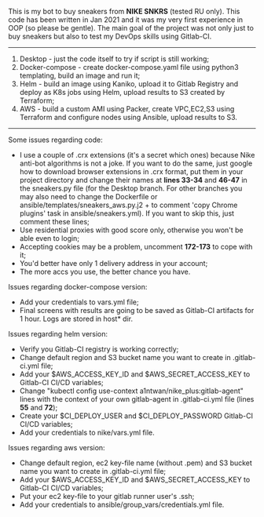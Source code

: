 This is my bot to buy sneakers from **NIKE SNKRS** (tested RU only). This code has been written in Jan 2021 and it was my very first experience in OOP (so please be gentle). 
The main goal of the project was not only just to buy sneakers but also to test my DevOps skills using Gitlab-CI.
***
1) Desktop - just the code itself to try if script is still working;
2) Docker-compose - create docker-compose.yaml file using python3 templating, build an image and run it;
3) Helm - build an image using Kaniko, upload it to Gitlab Registry and deploy as K8s jobs using Helm, upload results to S3 created by Terraform;
4) AWS - build a custom AMI using Packer, create VPC,EC2,S3 using Terraform and configure nodes using Ansible, upload results to S3.  
***

Some issues regarding code:
- I use a couple of .crx extensions (it's a secret which ones) because Nike anti-bot algorithms is not a joke. If you want to do the same, just google how to download browser extensions in .crx format, put them in your project directory and change their names at **lines 33-34** and **46-47** in the sneakers.py file (for the Desktop branch. For other branches you may also need to change the Dockerfile or ansible/templates/sneakers_aws.py.j2 + to comment 'copy Chrome plugins' task in ansible/sneakers.yml). If you want to skip this, just comment these lines;
- Use residential proxies with good score only, otherwise you won't be able even to login;
- Accepting cookies may be a problem, uncomment **172-173** to cope with it;
- You'd better have only 1 delivery address in your account;
- The more accs you use, the better chance you have.

Issues regarding docker-compose version:
- Add your credentials to vars.yml file;
- Final screens with results are going to be saved as Gitlab-CI artifacts for 1 hour. Logs are stored in host* dir.


Issues regarding helm version:
- Verify you Gitlab-CI registry is working correctly;  
- Change default region and S3 bucket name you want to create in .gitlab-ci.yml file;
- Add your $AWS_ACCESS_KEY_ID and $AWS_SECRET_ACCESS_KEY to Gitlab-CI CI/CD variables;
- Change "kubectl config use-context a1ntwan/nike_plus:gitlab-agent" lines with the context of your own gitlab-agent in .gitlab-ci.yml file (lines **55** and **72**);
- Create your $CI_DEPLOY_USER and $CI_DEPLOY_PASSWORD Gitlab-CI CI/CD variables;
- Add your credentials to nike/vars.yml file.


Issues regarding aws version:
- Change default region, ec2 key-file name (without .pem) and S3 bucket name you want to create in .gitlab-ci.yml file;
- Add your $AWS_ACCESS_KEY_ID and $AWS_SECRET_ACCESS_KEY to Gitlab-CI CI/CD variables;
- Put your ec2 key-file to your gitlab runner user's .ssh;
- Add your credentials to ansible/group_vars/credentials.yml file.
